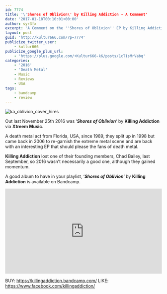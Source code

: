 ```yaml
---
id: 7774
title: '\'Shores of Oblivion\' by Killing Addiction - A Comment'
date: '2017-01-18T00:10:01+00:00'
author: syr3fx
excerpt: 'A Comment on the ''Shores of Oblivion'' EP by Killing Addiction (2016).'
layout: post
guid: 'http://kultur666.com/?p=7774'
publicize_twitter_user:
    - kultur666
publicize_google_plus_url:
    - 'https://plus.google.com/+Kultur666-k6/posts/1cT1sMrVabq'
categories:
    - '2016'
    - 'Death Metal'
    - Music
    - Reviews
    - USA
tags:
    - bandcamp
    - review
---
```


![ka_oblivion_cover_hires](http://localhost:8080/wp-content/uploads/2017/01/ka_oblivion_cover_hires.jpg?w=680)

Out last November 25th 2016 was ‘***Shores of Oblivion***‘ by **Killing Addiction** via **Xtreem Music**.

A death metal act from Florida, USA, since 1989, they split up in 1998 but came back in 2006 to re-garnish the extreme metal scene and are back with an interesting EP that should please the fans of death metal.

**Killing Addiction** lost one of their founding members, Chad Bailey, last September, so 2016 wasn’t necessarily a good one, although they gained momentum.

A good album to have in your playlist, ‘***Shores of Oblivion***‘ by **Killing Addiction** is available on Bandcamp.

<iframe style="border: 0; width: 100%; height: 274px;" src="https://bandcamp.com/EmbeddedPlayer/album=2775807821/size=large/bgcol=333333/linkcol=e99708/tracklist=false/transparent=true/" seamless></iframe>

BUY: <https://killingaddiction.bandcamp.com/>
LIKE: <https://www.facebook.com/killingaddiction/>